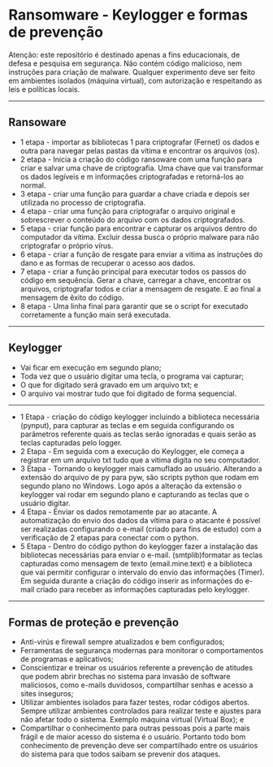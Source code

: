 # Ransomware - Keylogger e formas de prevenção
Atenção: este repositório é destinado apenas a fins educacionais, de defesa e pesquisa em segurança. Não contém código malicioso, nem instruções para criação de malware. Qualquer experimento deve ser feito em ambientes isolados (máquina virtual), com autorização e respeitando as leis e políticas locais.

---
## Ransoware

- 1 etapa - importar as bibliotecas 1 para criptografar (Fernet) os dados e outra para navegar pelas pastas da vítima e encontrar os arquivos (os).
- 2 etapa - Inicia a criação do código ransoware com uma função para criar e salvar uma chave de criptografia. Uma chave que vai transformar os dados legíveis e m informações criptografadas e retorná-los ao normal.
- 3 etapa - criar uma função para guardar a chave criada e depois ser utilizada no processo de criptografia.
- 4 etapa - criar uma função para criptografar o arquivo original e sobrescrever o conteúdo do arquivo com os dados criptografados.
- 5 etapa - criar função para encontrar e capturar os arquivos dentro do computador da vítima. Excluir dessa busca o próprio malware para não criptografar o próprio vírus.
- 6 etapa - criar a função de resgate para enviar a vitima as instruções  do dano e as formas de recuperar o acesso aos dados.
- 7 etapa - criar a função principal para executar todos os passos do código em sequência. Gerar a chave, carregar a chave, encontrar os arquivos, criptografar todos e criar a mensagem de resgate. E ao final a mensagem de êxito do código.
- 8 etapa - Uma linha final para garantir que se o script for executado corretamente a função main será executada.
---
## Keylogger

- Vai ficar em execução em segundo plano;
- Toda vez que o usuário digitar uma tecla, o programa vai capturar;
- O que for digitado será gravado em um arquivo txt; e
- O arquivo vai mostrar tudo que foi digitado de forma sequencial.
---
- 1 Etapa - criação do código keylogger incluindo a biblioteca necessária (pynput), para capturar as teclas e em seguida configurando os parâmetros referente quais as teclas serão ignoradas e quais serão as teclas capturadas pelo logger.
- 2 Etapa -  Em seguida com a execução do Keylogger, ele começa a registrar em um arquivo txt tudo que a vitima digita no seu computador.
- 3 Etapa - Tornando o keylogger mais camuflado ao usuário. Alterando a extensão do arquivo de py para pyw, são scripts python que rodam em segundo plano no Windows. Logo após a alteração da extensão o keylogger vai rodar em segundo plano e capturando as teclas que o usuário digitar.
- 4 Etapa - Enviar os dados remotamente par ao atacante. A automatização do envio dos dados da vítima para o atacante é possível ser realizadas configurando o e-mail (criado para fins de estudo) com a verificação de 2 etapas para conectar com o python.
- 5 Etapa - Dentro do código python do keylogger fazer a instalação das bibliotecas necessárias para enviar o e-mail. (smtplib)formatar as teclas capturadas como mensagem de texto (email.mine.text) e a biblioteca que vai permitir configurar o intervalo do envio das informações (Timer). Em seguida durante a criação do código inserir as informações do e-mail criado para receber as informações capturadas pelo keylogger.

---

## Formas de proteção e prevenção

- Anti-virús e firewall sempre atualizados e bem configurados;
- Ferramentas de segurança modernas para monitorar o comportamentos de programas e aplicativos;
- Conscientizar e treinar os usuários referente a prevenção de atitudes que podem abrir brechas no sistema para invasão de  software maliciosos, como e-mails duvidosos, compartilhar senhas e acesso a sites inseguros;
- Utilizar ambientes isolados para fazer testes, rodar códigos abertos. Sempre utilizar ambientes controlados para realizar teste e ajustes para não afetar todo o sistema. Exemplo máquina virtual (Virtual Box); e
- Compartilhar o conhecimento para outras pessoas pois a parte mais frágil e de maior acesso do sistema é o usuário. Portanto todo bom conhecimento de prevenção deve ser compartilhado entre os usuários do sistema para que todos saibam se prevenir dos ataques.
